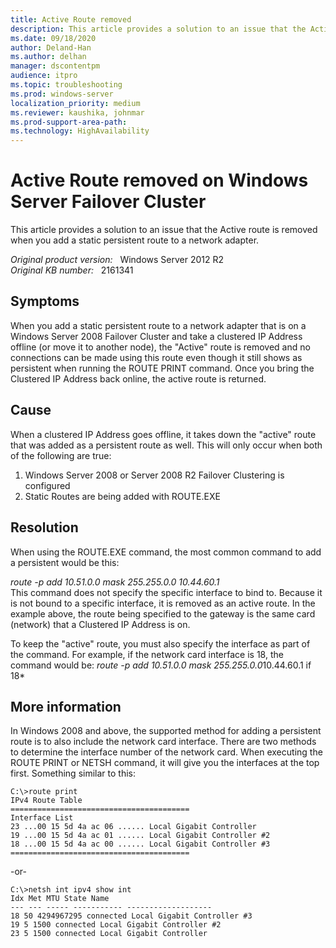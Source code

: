 ```yaml
---
title: Active Route removed
description: This article provides a solution to an issue that the Active route is removed when you add a static persistent route to a network adapter.
ms.date: 09/18/2020
author: Deland-Han 
ms.author: delhan
manager: dscontentpm
audience: itpro
ms.topic: troubleshooting
ms.prod: windows-server
localization_priority: medium
ms.reviewer: kaushika, johnmar
ms.prod-support-area-path: 
ms.technology: HighAvailability
---
```

# Active Route removed on Windows Server Failover Cluster

This article provides a solution to an issue that the Active route is removed when you add a static persistent route to a network adapter.

_Original product version:_ &nbsp; Windows Server 2012 R2  
_Original KB number:_ &nbsp; 2161341

## Symptoms

When you add a static persistent route to a network adapter that is on a Windows Server 2008 Failover Cluster and take a clustered IP Address offline (or move it to another node), the "Active" route is removed and no connections can be made using this route even though it still shows as persistent when running the ROUTE PRINT command. Once you bring the Clustered IP Address back online, the active route is returned.

## Cause

When a clustered IP Address goes offline, it takes down the "active" route that was added as a persistent route as well. This will only occur when both of the following are true:

1. Windows Server 2008 or Server 2008 R2 Failover Clustering is configured
2. Static Routes are being added with ROUTE.EXE

## Resolution

When using the ROUTE.EXE command, the most common command to add a persistent would be this:

*route -p add 10.51.0.0 mask 255.255.0.0 10.44.60.1*  
This command does not specify the specific interface to bind to. Because it is not bound to a specific interface, it is removed as an active route. In the example above, the route being specified to the gateway is the same card (network) that a Clustered IP Address is on.

To keep the "active" route, you must also specify the interface as part of the command. For example, if the network card interface is 18, the command would be:
 *route -p add 10.51.0.0 mask 255.255.0.0*10.44.60.1 if 18*  

## More information

In Windows 2008 and above, the supported method for adding a persistent route is to also include the network card interface. There are two methods to determine the interface number of the network card. When executing the ROUTE PRINT or NETSH command, it will give you the interfaces at the top first. Something similar to this:

```console
C:\>route print
IPv4 Route Table
========================================
Interface List
23 ...00 15 5d 4a ac 06 ...... Local Gigabit Controller
19 ...00 15 5d 4a ac 01 ...... Local Gigabit Controller #2
18 ...00 15 5d 4a ac 00 ...... Local Gigabit Controller #3
========================================
```

-or-

```console
C:\>netsh int ipv4 show int
Idx Met MTU State Name
--- --- ----- ----------- -------------------
18 50 4294967295 connected Local Gigabit Controller #3
19 5 1500 connected Local Gigabit Controller #2
23 5 1500 connected Local Gigabit Controller
```
